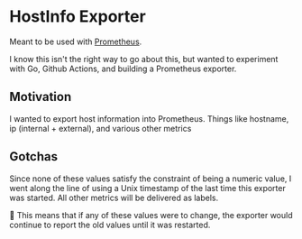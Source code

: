 # HostInfo Exporter

Meant to be used with [Prometheus](https://prometheus.io/).

I know this isn't the right way to go about this, but wanted to experiment with Go, Github Actions, and building a 
Prometheus exporter.

## Motivation

I wanted to export host information into Prometheus. Things like hostname, ip (internal + external), and various
other metrics

## Gotchas

Since none of these values satisfy the constraint of being a numeric value, I went along the line of using a 
Unix timestamp of the last time this exporter was started. All other metrics will be delivered as labels.

:rotating_light: This means that if any of these values were to change, the exporter would continue to report the
old values until it was restarted.


